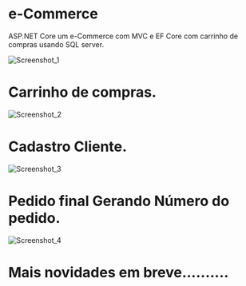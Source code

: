 # e-Commerce
ASP.NET Core um e-Commerce com MVC e EF Core com carrinho de compras usando SQL server.

![Screenshot_1](https://user-images.githubusercontent.com/98243722/159963341-9dbc0dd5-a36a-4daa-bad3-eb7621da2220.png)



# Carrinho de compras.

![Screenshot_2](https://user-images.githubusercontent.com/98243722/159963609-4c17a1f2-0f17-4f66-84b8-21ae02ae896f.png)


# Cadastro Cliente.

![Screenshot_3](https://user-images.githubusercontent.com/98243722/159963754-dc32df31-37bc-43ce-a627-c59683d8c182.png)



# Pedido final Gerando Número do pedido.



![Screenshot_4](https://user-images.githubusercontent.com/98243722/159963877-545fc3c9-e561-4fb2-bd87-6d6711923794.png)




# Mais novidades em breve..........

